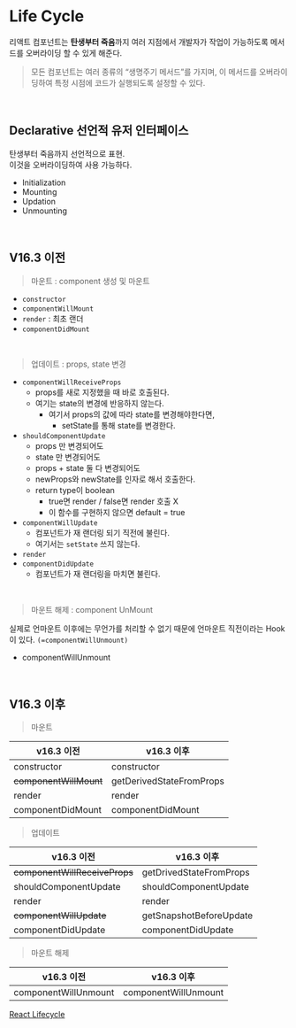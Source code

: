 # Life Cycle
리액트 컴포넌트는 **탄생부터 죽음**까지 여러 지점에서 개발자가 작업이 가능하도록 메서드를 오버라이딩 할 수 있게 해준다.

> 모든 컴포넌트는 여러 종류의 “생명주기 메서드”를 가지며, 이 메서드를 오버라이딩하여 특정 시점에 코드가 실행되도록 설정할 수 있다. 

<br/>

## Declarative 선언적 유저 인터페이스
탄생부터 죽음까지 선언적으로 표현.  
이것을 오버라이딩하여 사용 가능하다.  

* Initialization
* Mounting
* Updation
* Unmounting

<br/>

## V16.3 이전
> 마운트 : component 생성 및 마운트
* `constructor`
* `componentWillMount`
* `render`               : 최초 랜더
* `componentDidMount`

<br/>

> 업데이트 : props, state 변경
* `componentWillReceiveProps`
  + props를 새로 지정했을 때 바로 호출된다.
  + 여기는 state의 변경에 반응하지 않는다.
    - 여기서 props의 값에 따라 state를 변경해야한다면,
      +  setState를 통해 state를 변경한다.
* `shouldComponentUpdate`
  + props 만 변경되어도
  + state 만 변경되어도
  + props + state 둘 다 변경되어도
  + newProps와 newState를 인자로 해서 호출한다.
  + return type이 boolean
    - true면 render / false면 render 호출 X
    - 이 함수를 구현하지 않으면 default = true
* `componentWillUpdate`
  + 컴포넌트가 재 랜더링 되기 직전에 불린다.
  + 여기서는 `setState` 쓰지 않는다.
* `render`
* `componentDidUpdate` 
  + 컴포넌트가 재 랜더링을 마치면 불린다.

<br/>

> 마운트 해제 : component UnMount  

실제로 언마운트 이후에는 무언가를 처리할 수 없기 때문에 언마운트 직전이라는 Hook이 있다. `(=componentWillUnmount)`
* componentWillUnmount

<br/>

## V16.3 이후
> 마운트

v16.3 이전 | v16.3 이후
|----------|-----------|
constructor | constructor
~~componentWillMount~~ | getDerivedStateFromProps
render | render
componentDidMount | componentDidMount

> 업데이트

v16.3 이전 | v16.3 이후
|----------|-----------|
~~componentWillReceiveProps~~ | getDrivedStateFromProps
shouldComponentUpdate | shouldComponentUpdate
render | render
~~componentWillUpdate~~ | getSnapshotBeforeUpdate
componentDidUpdate | componentDidUpdate

> 마운트 해제

v16.3 이전 | v16.3 이후
|----------|-----------|
componentWillUnmount | componentWillUnmount


[React Lifecycle](https://ko.reactjs.org/docs/react-component.html)